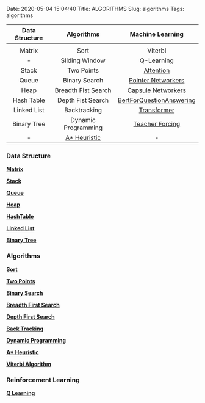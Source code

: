 Date: 2020-05-04 15:04:40
Title: ALGORITHMS
Slug: algorithms
Tags: algorithms


 | Data Structure | Algorithms | Machine Learning |
 | :---: | :---: | :---: |
 | | | |
 | Matrix | Sort | Viterbi |
 | - | Sliding Window | Q-Learning |
 | Stack | Two Points | [Attention](http://www.jerrylsu.net/articles/2020/nlp-NLP-Attention.html) |
 | Queue | Binary Search | [Pointer Networkers](http://www.jerrylsu.net/articles/2021/nlp-Pointer-Networkers.html) |
 | Heap | Breadth Fist Search | [Capsule Networkers](http://www.jerrylsu.net/articles/2021/ml-Capsule-Networkers.html) |
 | Hash Table | Depth Fist Search | [BertForQuestionAnswering](http://www.jerrylsu.net/articles/2021/nlp-BertForQuestionAnswering.html) |
 | Linked List | Backtracking | [Transformer](http://www.jerrylsu.net/articles/2020/pytorch-Pytorch-Transformer.html) |
 | Binary Tree | Dynamic Programming | [Teacher Forcing](http://www.jerrylsu.net/articles/2020/nlp-%E3%80%90NLP%E3%80%91Teacher-Forcing.html) |
 | - | [A* Heuristic](http://www.jerrylsu.net/articles/2020/algorithms-A_star_algorithm.html) | - |

### Data Structure

**[Matrix]()**

**[Stack]()**

**[Queue]()**

**[Heap]()**

**[HashTable]()**

**[Linked List](https://www.jerrulsu.com/LinkedList.html)**

**[Binary Tree](https://www.jerrulsu.com/Binary-Tree.html)**

### Algorithms

**[Sort](https://www.jerrulsu.com/Sort.html)**

**[Two Points]()**

**[Binary Search](https://www.jerrulsu.com/Binary-Search.html)**

**[Breadth First Search](https://www.jerrulsu.com/Breadth-First-Search.html)**

**[Depth First Search](https://www.jerrulsu.com/binary-tree-and-divide-conquer.html)**

**[Back Tracking](https://www.jerrulsu.com/BackTracking.html)**

**[Dynamic Programming](https://www.jerrulsu.com/Dynamic-Programming.html)**

**[A* Heuristic](https://www.jerrulsu.com/A_star_algorithm.html)**

**[Viterbi Algorithm](http://www.jerrylsu.net/articles/2021/algorithms-Viterbi-Algorithm.html)**

### Reinforcement Learning

**[Q Learning](https://www.jerrulsu.com/%E3%80%90RL%E3%80%91Q-Learning.html)**


```python

```
